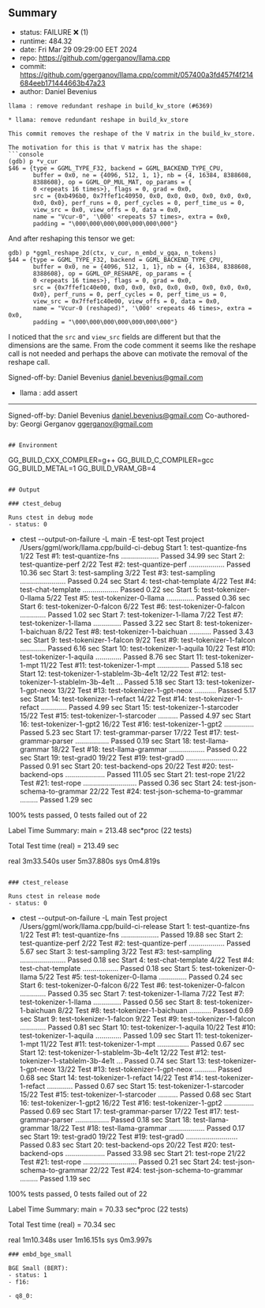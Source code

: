 ## Summary

- status:  FAILURE ❌ (1)
- runtime: 484.32
- date:    Fri Mar 29 09:29:00 EET 2024
- repo:    https://github.com/ggerganov/llama.cpp
- commit:  https://github.com/ggerganov/llama.cpp/commit/057400a3fd457f4f214684eeb171444663b47a23
- author:  Daniel Bevenius
```
llama : remove redundant reshape in build_kv_store (#6369)

* llama: remove redundant reshape in build_kv_store

This commit removes the reshape of the V matrix in the build_kv_store.

The motivation for this is that V matrix has the shape:
```console
(gdb) p *v_cur
$46 = {type = GGML_TYPE_F32, backend = GGML_BACKEND_TYPE_CPU,
       buffer = 0x0, ne = {4096, 512, 1, 1}, nb = {4, 16384, 8388608,
       8388608}, op = GGML_OP_MUL_MAT, op_params = {
       0 <repeats 16 times>}, flags = 0, grad = 0x0,
       src = {0xb496b0, 0x7ffef1c40950, 0x0, 0x0, 0x0, 0x0, 0x0, 0x0,
       0x0, 0x0}, perf_runs = 0, perf_cycles = 0, perf_time_us = 0,
       view_src = 0x0, view_offs = 0, data = 0x0,
       name = "Vcur-0", '\000' <repeats 57 times>, extra = 0x0,
       padding = "\000\000\000\000\000\000\000"}
```
And after reshaping this tensor we get:
```console
gdb) p *ggml_reshape_2d(ctx, v_cur, n_embd_v_gqa, n_tokens)
$44 = {type = GGML_TYPE_F32, backend = GGML_BACKEND_TYPE_CPU,
       buffer = 0x0, ne = {4096, 512, 1, 1}, nb = {4, 16384, 8388608,
       8388608}, op = GGML_OP_RESHAPE, op_params = {
       0 <repeats 16 times>}, flags = 0, grad = 0x0,
       src = {0x7ffef1c40e00, 0x0, 0x0, 0x0, 0x0, 0x0, 0x0, 0x0, 0x0,
       0x0}, perf_runs = 0, perf_cycles = 0, perf_time_us = 0,
       view_src = 0x7ffef1c40e00, view_offs = 0, data = 0x0,
       name = "Vcur-0 (reshaped)", '\000' <repeats 46 times>, extra = 0x0,
       padding = "\000\000\000\000\000\000\000"}
```
I noticed that the `src` and `view_src` fields are different but that the
dimensions are the same. From the code comment it seems like the reshape
call is not needed and perhaps the above can motivate the removal of the
reshape call.

Signed-off-by: Daniel Bevenius <daniel.bevenius@gmail.com>

* llama : add assert

---------

Signed-off-by: Daniel Bevenius <daniel.bevenius@gmail.com>
Co-authored-by: Georgi Gerganov <ggerganov@gmail.com>
```

## Environment

```
GG_BUILD_CXX_COMPILER=g++
GG_BUILD_C_COMPILER=gcc
GG_BUILD_METAL=1
GG_BUILD_VRAM_GB=4
```

## Output

### ctest_debug

Runs ctest in debug mode
- status: 0
```
+ ctest --output-on-failure -L main -E test-opt
Test project /Users/ggml/work/llama.cpp/build-ci-debug
      Start  1: test-quantize-fns
 1/22 Test  #1: test-quantize-fns ...................   Passed   34.99 sec
      Start  2: test-quantize-perf
 2/22 Test  #2: test-quantize-perf ..................   Passed   10.36 sec
      Start  3: test-sampling
 3/22 Test  #3: test-sampling .......................   Passed    0.24 sec
      Start  4: test-chat-template
 4/22 Test  #4: test-chat-template ..................   Passed    0.22 sec
      Start  5: test-tokenizer-0-llama
 5/22 Test  #5: test-tokenizer-0-llama ..............   Passed    0.36 sec
      Start  6: test-tokenizer-0-falcon
 6/22 Test  #6: test-tokenizer-0-falcon .............   Passed    1.02 sec
      Start  7: test-tokenizer-1-llama
 7/22 Test  #7: test-tokenizer-1-llama ..............   Passed    3.22 sec
      Start  8: test-tokenizer-1-baichuan
 8/22 Test  #8: test-tokenizer-1-baichuan ...........   Passed    3.43 sec
      Start  9: test-tokenizer-1-falcon
 9/22 Test  #9: test-tokenizer-1-falcon .............   Passed    6.16 sec
      Start 10: test-tokenizer-1-aquila
10/22 Test #10: test-tokenizer-1-aquila .............   Passed    8.76 sec
      Start 11: test-tokenizer-1-mpt
11/22 Test #11: test-tokenizer-1-mpt ................   Passed    5.18 sec
      Start 12: test-tokenizer-1-stablelm-3b-4e1t
12/22 Test #12: test-tokenizer-1-stablelm-3b-4e1t ...   Passed    5.18 sec
      Start 13: test-tokenizer-1-gpt-neox
13/22 Test #13: test-tokenizer-1-gpt-neox ...........   Passed    5.17 sec
      Start 14: test-tokenizer-1-refact
14/22 Test #14: test-tokenizer-1-refact .............   Passed    4.99 sec
      Start 15: test-tokenizer-1-starcoder
15/22 Test #15: test-tokenizer-1-starcoder ..........   Passed    4.97 sec
      Start 16: test-tokenizer-1-gpt2
16/22 Test #16: test-tokenizer-1-gpt2 ...............   Passed    5.23 sec
      Start 17: test-grammar-parser
17/22 Test #17: test-grammar-parser .................   Passed    0.19 sec
      Start 18: test-llama-grammar
18/22 Test #18: test-llama-grammar ..................   Passed    0.22 sec
      Start 19: test-grad0
19/22 Test #19: test-grad0 ..........................   Passed    0.91 sec
      Start 20: test-backend-ops
20/22 Test #20: test-backend-ops ....................   Passed  111.05 sec
      Start 21: test-rope
21/22 Test #21: test-rope ...........................   Passed    0.36 sec
      Start 24: test-json-schema-to-grammar
22/22 Test #24: test-json-schema-to-grammar .........   Passed    1.29 sec

100% tests passed, 0 tests failed out of 22

Label Time Summary:
main    = 213.48 sec*proc (22 tests)

Total Test time (real) = 213.49 sec

real	3m33.540s
user	5m37.880s
sys	0m4.819s
```

### ctest_release

Runs ctest in release mode
- status: 0
```
+ ctest --output-on-failure -L main
Test project /Users/ggml/work/llama.cpp/build-ci-release
      Start  1: test-quantize-fns
 1/22 Test  #1: test-quantize-fns ...................   Passed   19.88 sec
      Start  2: test-quantize-perf
 2/22 Test  #2: test-quantize-perf ..................   Passed    5.67 sec
      Start  3: test-sampling
 3/22 Test  #3: test-sampling .......................   Passed    0.18 sec
      Start  4: test-chat-template
 4/22 Test  #4: test-chat-template ..................   Passed    0.18 sec
      Start  5: test-tokenizer-0-llama
 5/22 Test  #5: test-tokenizer-0-llama ..............   Passed    0.24 sec
      Start  6: test-tokenizer-0-falcon
 6/22 Test  #6: test-tokenizer-0-falcon .............   Passed    0.35 sec
      Start  7: test-tokenizer-1-llama
 7/22 Test  #7: test-tokenizer-1-llama ..............   Passed    0.56 sec
      Start  8: test-tokenizer-1-baichuan
 8/22 Test  #8: test-tokenizer-1-baichuan ...........   Passed    0.69 sec
      Start  9: test-tokenizer-1-falcon
 9/22 Test  #9: test-tokenizer-1-falcon .............   Passed    0.81 sec
      Start 10: test-tokenizer-1-aquila
10/22 Test #10: test-tokenizer-1-aquila .............   Passed    1.09 sec
      Start 11: test-tokenizer-1-mpt
11/22 Test #11: test-tokenizer-1-mpt ................   Passed    0.67 sec
      Start 12: test-tokenizer-1-stablelm-3b-4e1t
12/22 Test #12: test-tokenizer-1-stablelm-3b-4e1t ...   Passed    0.74 sec
      Start 13: test-tokenizer-1-gpt-neox
13/22 Test #13: test-tokenizer-1-gpt-neox ...........   Passed    0.68 sec
      Start 14: test-tokenizer-1-refact
14/22 Test #14: test-tokenizer-1-refact .............   Passed    0.67 sec
      Start 15: test-tokenizer-1-starcoder
15/22 Test #15: test-tokenizer-1-starcoder ..........   Passed    0.68 sec
      Start 16: test-tokenizer-1-gpt2
16/22 Test #16: test-tokenizer-1-gpt2 ...............   Passed    0.69 sec
      Start 17: test-grammar-parser
17/22 Test #17: test-grammar-parser .................   Passed    0.18 sec
      Start 18: test-llama-grammar
18/22 Test #18: test-llama-grammar ..................   Passed    0.17 sec
      Start 19: test-grad0
19/22 Test #19: test-grad0 ..........................   Passed    0.83 sec
      Start 20: test-backend-ops
20/22 Test #20: test-backend-ops ....................   Passed   33.98 sec
      Start 21: test-rope
21/22 Test #21: test-rope ...........................   Passed    0.21 sec
      Start 24: test-json-schema-to-grammar
22/22 Test #24: test-json-schema-to-grammar .........   Passed    1.19 sec

100% tests passed, 0 tests failed out of 22

Label Time Summary:
main    =  70.33 sec*proc (22 tests)

Total Test time (real) =  70.34 sec

real	1m10.348s
user	1m16.151s
sys	0m3.997s
```
### embd_bge_small

BGE Small (BERT):
- status: 1
- f16: 
```

```
- q8_0:
```

```
